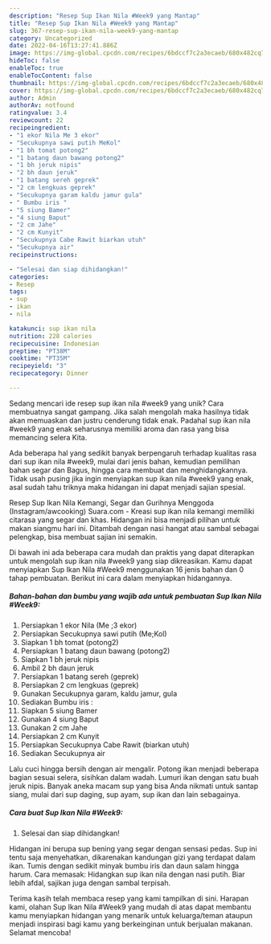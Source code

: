 ```yaml
---
description: "Resep Sup Ikan Nila #Week9 yang Mantap"
title: "Resep Sup Ikan Nila #Week9 yang Mantap"
slug: 367-resep-sup-ikan-nila-week9-yang-mantap
category: Uncategorized
date: 2022-04-16T13:27:41.886Z
image: https://img-global.cpcdn.com/recipes/6bdccf7c2a3ecaeb/680x482cq70/sup-ikan-nila-week9-foto-resep-utama.jpg
hideToc: false
enableToc: true
enableTocContent: false
thumbnail: https://img-global.cpcdn.com/recipes/6bdccf7c2a3ecaeb/680x482cq70/sup-ikan-nila-week9-foto-resep-utama.jpg
cover: https://img-global.cpcdn.com/recipes/6bdccf7c2a3ecaeb/680x482cq70/sup-ikan-nila-week9-foto-resep-utama.jpg
author: Admin
authorAv: notfound
ratingvalue: 3.4
reviewcount: 22
recipeingredient:
- "1 ekor Nila Me 3 ekor"
- "Secukupnya sawi putih MeKol"
- "1 bh tomat potong2"
- "1 batang daun bawang potong2"
- "1 bh jeruk nipis"
- "2 bh daun jeruk"
- "1 batang sereh geprek"
- "2 cm lengkuas geprek"
- "Secukupnya garam kaldu jamur gula"
- " Bumbu iris "
- "5 siung Bamer"
- "4 siung Baput"
- "2 cm Jahe"
- "2 cm Kunyit"
- "Secukupnya Cabe Rawit biarkan utuh"
- "Secukupnya air"
recipeinstructions:

- "Selesai dan siap dihidangkan!"
categories:
- Resep
tags:
- sup
- ikan
- nila

katakunci: sup ikan nila 
nutrition: 228 calories
recipecuisine: Indonesian
preptime: "PT38M"
cooktime: "PT35M"
recipeyield: "3"
recipecategory: Dinner

---
```





Sedang mencari ide resep sup ikan nila #week9 yang unik? Cara membuatnya sangat gampang. Jika salah mengolah maka hasilnya tidak akan memuaskan dan justru cenderung tidak enak. Padahal sup ikan nila #week9 yang enak seharusnya memiliki aroma dan rasa yang bisa memancing selera Kita.





Ada beberapa hal yang sedikit banyak berpengaruh terhadap kualitas rasa dari sup ikan nila #week9, mulai dari jenis bahan, kemudian pemilihan bahan segar dan Bagus, hingga cara membuat dan menghidangkannya. Tidak usah pusing jika ingin menyiapkan sup ikan nila #week9 yang enak,      asal sudah tahu triknya maka hidangan ini dapat menjadi sajian spesial.














Resep Sup Ikan Nila Kemangi, Segar dan Gurihnya Menggoda (Instagram/awcooking) Suara.com - Kreasi sup ikan nila kemangi memiliki citarasa yang segar dan khas. Hidangan ini bisa menjadi pilihan untuk makan siangmu hari ini. Ditambah dengan nasi hangat atau sambal sebagai pelengkap, bisa membuat sajian ini semakin.






Di bawah ini ada beberapa cara mudah dan praktis yang dapat diterapkan untuk mengolah sup ikan nila #week9 yang siap dikreasikan. Kamu dapat menyiapkan Sup Ikan Nila #Week9 menggunakan 16 jenis bahan dan 0 tahap pembuatan. Berikut ini cara dalam menyiapkan hidangannya.

<!--inarticleads1-->

##### Bahan-bahan dan bumbu yang wajib ada untuk pembuatan Sup Ikan Nila #Week9:

1. Persiapkan 1 ekor Nila (Me ;3 ekor)
1. Persiapkan Secukupnya sawi putih (Me;Kol)
1. Siapkan 1 bh tomat (potong2)
1. Persiapkan 1 batang daun bawang (potong2)
1. Siapkan 1 bh jeruk nipis
1. Ambil 2 bh daun jeruk
1. Persiapkan 1 batang sereh (geprek)
1. Persiapkan 2 cm lengkuas (geprek)
1. Gunakan Secukupnya garam, kaldu jamur, gula
1. Sediakan  Bumbu iris :
1. Siapkan 5 siung Bamer
1. Gunakan 4 siung Baput
1. Gunakan 2 cm Jahe
1. Persiapkan 2 cm Kunyit
1. Persiapkan Secukupnya Cabe Rawit (biarkan utuh)
1. Sediakan Secukupnya air


Lalu cuci hingga bersih dengan air mengalir. Potong ikan menjadi beberapa bagian sesuai selera, sisihkan dalam wadah. Lumuri ikan dengan satu buah jeruk nipis. Banyak aneka macam sup yang bisa Anda nikmati untuk santap siang, mulai dari sup daging, sup ayam, sup ikan dan lain sebagainya. 

<!--inarticleads2-->

##### Cara buat Sup Ikan Nila #Week9:


1. Selesai dan siap dihidangkan!

Hidangan ini berupa sup bening yang segar dengan sensasi pedas. Sup ini tentu saja menyehatkan, dikarenakan kandungan gizi yang terdapat dalam ikan. Tumis dengan sedikit minyak bumbu iris dan daun salam hingga harum. Cara memasak: Hidangkan sup ikan nila dengan nasi putih. Biar lebih afdal, sajikan juga dengan sambal terpisah. 

Terima kasih telah membaca resep yang kami tampilkan di sini. Harapan kami, olahan Sup Ikan Nila #Week9 yang mudah di atas dapat membantu kamu menyiapkan hidangan yang menarik untuk keluarga/teman ataupun menjadi inspirasi bagi kamu yang berkeinginan untuk berjualan makanan. Selamat mencoba!
